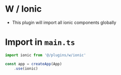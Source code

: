 # W / Ionic
- This plugin will import all ionic components globally
# Import in `main.ts`
```javascript
import ionic from '@/plugins/w/ionic'

const app = createApp(App)
	.use(ionic)
```


